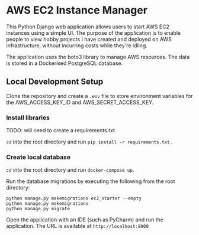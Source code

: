# AWS EC2 Instance Manager

This Python Django web application allows users to start AWS EC2 instances using a simple UI. The purpose of the application is to enable people to view hobby projects I have created and deployed on AWS infrastructure, without incurring costs while they're idling.

The application uses the boto3 library to manage AWS resources.  The data is stored in a Dockerised PostgreSQL database.

## Local Development Setup

Clone the repository and create a `.env` file to store environment variables for the AWS_ACCESS_KEY_ID and AWS_SECRET_ACCESS_KEY. 

### Install libraries
TODO: will need to create a requirements.txt

`cd` into the root directory and run `pip install -r requirements.txt` .

### Create local database
`cd` into the root directory and run `docker-compose up`.

Run the database migrations by executing the following from the root directory:
```
python manage.py makemigrations ec2_starter --empty
python manage.py makemigrations
python manage.py migrate
```

Open the application with an IDE (such as PyCharm) and run the application. The URL is available at `http://localhost:8000`

